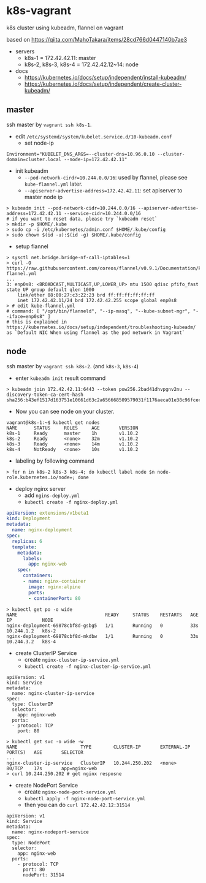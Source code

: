 # k8s-vagrant

k8s cluster using kubeadm, flannel on vagrant

based on https://qiita.com/MahoTakara/items/28cd766d0447140b7ae3

- servers
  - k8s-1 = 172.42.42.11: master
  - k8s-2, k8s-3, k8s-4 = 172.42.42.12~14: node
- docs
  - https://kubernetes.io/docs/setup/independent/install-kubeadm/
  - https://kubernetes.io/docs/setup/independent/create-cluster-kubeadm/

## master

ssh master by `vagrant ssh k8s-1`.

- edit `/etc/systemd/system/kubelet.service.d/10-kubeadm.conf`
  - set node-ip

```
Environment="KUBELET_DNS_ARGS=--cluster-dns=10.96.0.10 --cluster-domain=cluster.local --node-ip=172.42.42.11"
```

- init kubeadm
  - `--pod-network-cirdr=10.244.0.0/16`: used by flannel, please see `kube-flannel.yml` later.
  - `--apiserver-advertise-address=172.42.42.11`: set apiserver to master node ip

```
> kubeadm init --pod-network-cidr=10.244.0.0/16 --apiserver-advertise-address=172.42.42.11 --service-cidr=10.244.0.0/16
# if you want to reset data, please try `kubeadm reset`
> mkdir -p $HOME/.kube
> sudo cp -i /etc/kubernetes/admin.conf $HOME/.kube/config
> sudo chown $(id -u):$(id -g) $HOME/.kube/config
```

- setup flannel
```
> sysctl net.bridge.bridge-nf-call-iptables=1
> curl -O https://raw.githubusercontent.com/coreos/flannel/v0.9.1/Documentation/kube-flannel.yml
...
3: enp0s8: <BROADCAST,MULTICAST,UP,LOWER_UP> mtu 1500 qdisc pfifo_fast state UP group default qlen 1000
    link/ether 08:00:27:c3:22:23 brd ff:ff:ff:ff:ff:ff
    inet 172.42.42.11/24 brd 172.42.42.255 scope global enp0s8
> # edit kube-flannel.yml
# command: [ "/opt/bin/flanneld", "--ip-masq", "--kube-subnet-mgr", "--iface=enp0s8" ]
# this is explained in https://kubernetes.io/docs/setup/independent/troubleshooting-kubeadm/ as `Default NIC When using flannel as the pod network in Vagrant`
```

## node

ssh master by `vagrant ssh k8s-2`. (and `k8s-3`, `k8s-4`)

- enter `kubeadm init` result command

```
> kubeadm join 172.42.42.11:6443 --token pow256.2bad41dhvpgnv2nu --discovery-token-ca-cert-hash sha256:b43ef1517d163751e10661d63c2a656668509579031f1176aeca01e38c96fcec
```

- Now you can see node on your cluster.

```
vagrant@k8s-1:~$ kubectl get nodes
NAME      STATUS     ROLES     AGE       VERSION
k8s-1     Ready      master    1h        v1.10.2
k8s-2     Ready      <none>    32m       v1.10.2
k8s-3     Ready      <none>    14m       v1.10.2
k8s-4     NotReady   <none>    10s       v1.10.2
```

- labeling by following command

```
> for n in k8s-2 k8s-3 k8s-4; do kubectl label node $n node-role.kubernetes.io/node=; done
```

- deploy nginx server
  - add `ngins-deploy.yml`
  - `kubectl create -f nginx-deploy.yml`

```yaml
apiVersion: extensions/v1beta1
kind: Deployment
metadata:
  name: nginx-deployment
spec:
  replicas: 6
  template:
    metadata:
      labels:
        app: nginx-web
    spec:
      containers:
      - name: nginx-container
        image: nginx:alpine
        ports:
        - containerPort: 80
```

```
> kubectl get po -o wide
NAME                                READY     STATUS    RESTARTS   AGE       IP           NODE
nginx-deployment-69878cbf8d-gsbg5   1/1       Running   0          33s       10.244.1.2   k8s-2
nginx-deployment-69878cbf8d-mkdbw   1/1       Running   0          33s       10.244.3.2   k8s-4
```

- create ClusterIP Service
  - create `nginx-cluster-ip-service.yml`
  - `kubectl create -f nginx-cluster-ip-service.yml`

```
apiVersion: v1
kind: Service
metadata:
  name: nginx-cluster-ip-service
spec:
  type: ClusterIP
  selector:
    app: nginx-web
  ports:
  - protocol: TCP
    port: 80
```

```
> kubectl get svc -o wide -w
NAME                       TYPE        CLUSTER-IP       EXTERNAL-IP   PORT(S)   AGE       SELECTOR
...
nginx-cluster-ip-service   ClusterIP   10.244.250.202   <none>        80/TCP    17s       app=nginx-web
> curl 10.244.250.202 # get nginx resposne
```

- create NodePort Service
  - create `nginx-node-port-service.yml`
  - `kubectl apply -f nginx-node-port-service.yml`
  - then you can do `curl 172.42.42.12:31514`

```
apiVersion: v1
kind: Service
metadata:
  name: nginx-nodeport-service
spec:
  type: NodePort
  selector:
    app: nginx-web
  ports:
    - protocol: TCP
      port: 80
      nodePort: 31514
```
